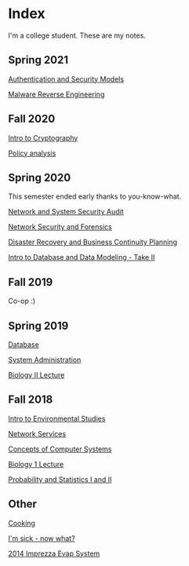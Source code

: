 # Index

I'm a college student. These are my notes.

## Spring 2021

[Authentication and Security Models](./content/s7/auth/index.md)

[Malware Reverse Engineering](./content/s7/malware/index.md)

## Fall 2020

[Intro to Cryptography](./content/s6/crypto/index.md)

[Policy analysis](./content/s6/policy/index.md)

## Spring 2020

This semester ended early thanks to you-know-what.

[Network and System Security Audit](./content/s5/audit/index.md)

[Network Security and Forensics](./content/s5/NetSecForensics/index.md)

[Disaster Recovery and Business Continuity Planning](./content/s5/bcpdr/index.md)

[Intro to Database and Data Modeling - Take II](./content/s5/database/index.md)

## Fall 2019

Co-op :)

## Spring 2019

[Database](./content/s4/database/index.md)

[System Administration](./content/s4/sysadmin/index.md)

[Biology II Lecture](./content/s4/bio/index.md)

## Fall 2018

[Intro to Environmental Studies](./content/s3/envi/index.md)

[Network Services](./content/s3/ns/index.md)

[Concepts of Computer Systems](./content/s3/cs/index.md)

[Biology 1 Lecture](./content/s3/bio/index.md)

[Probability and Statistics I and II](./content/s3/ps/index.md)

## Other

[Cooking](./content/cooking/index.md)

[I'm sick - now what?](./content/meds/index.md)

[2014 Imprezza Evap System](./content/other/imprezza_evap.md)
